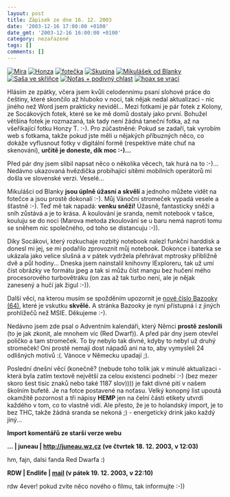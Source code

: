 ```yaml
---
layout: post
title: Zápisek ze dne 16. 12. 2003
date: '2003-12-16 17:00:00 +0100'
date_gmt: '2003-12-16 16:00:00 +0100'
category: nezařazené
tags: []
comments: []
---
```

<div >  <a href="/%base_url%/assets/old-images/mira.jpg"><img alt="Mira" src="%base_url%/assets/old-images/mira.jpg"></a>  <a href="/%base_url%/assets/old-images/honza.jpg"><img alt="Honza" src="%base_url%/assets/old-images/honza.jpg"></a>  <a href="/%base_url%/assets/old-images/foto.jpg"><img alt="fotečka" src="%base_url%/assets/old-images/foto.jpg"></a>  <a href="/%base_url%/assets/old-images/skupina.jpg"><img alt="Skupina" src="%base_url%/assets/old-images/skupina.jpg"></a>  <a href="/%base_url%/assets/old-images/mikulasek.jpg"><img alt="Mikulášek od Blanky" src="%base_url%/assets/old-images/mikulasek.jpg"></a>  <a href="/%base_url%/assets/old-images/sasaveskrince.jpg"><img alt="Saša ve skříňce" src="%base_url%/assets/old-images/sasaveskrince.jpg"></a>  <a href="/%base_url%/assets/old-images/notas.jpg"><img alt="Noťas + podivný chlast" src="%base_url%/assets/old-images/notas.jpg"></a>  <a href="/%base_url%/assets/old-images/hoax2.jpg"><img alt="hoax se vrací" src="%base_url%/assets/old-images/hoax2.jpg"></a>  </div>
<p>Hlásím ze zpátky, včera jsem kvůli celodennímu psaní slohové práce do češtiny, které skončilo  až hluboko v noci, tak nějak nedal aktualizaci - nic jiného než Word jsem prakticky neviděl... Mezi fotkami  je pár fotek z Kolony, ze Socákových fotek, které se ke mě domů dostaly jako první. Bohužel  většina fotek je rozmazaná, tak tady není žádná taneční fotka, až na všeříkající fotku Honzy T. :-).  Pro zúčastněné: Pokud se zadaří, tak vyrobím web s fotkama, takže pokud jste měli u nějakých  příbuzných něco, co dokáže vyflusnout fotky v digitální formě (respektive máte chuť na skenování),  <strong>určitě je doneste, dík moc :-)...</strong></p>
<p>Před pár dny jsem slíbil napsat něco o několika věcech, tak hurá na to :-)... Nedávno ukazovaná  hvězdička probíhající sítěmi mobilních operátorů mi došla ve slovenské verzi. Veselé...</p>
<p>Mikulášci od Blanky <strong>jsou úplně úžasní a skvělí</strong> a jednoho můžete vidět na fotečce a jsou prostě  dokonalí :-). Můj Vánoční stromeček vypadá vesele a šťastně :-). Teď mě tak napadá: <strong>venku sněží!</strong>  Úžasně, fantasticky sněží a sníh zůstává a je to krása. A koulování je sranda, nemít notebook v tašce, kouluju se do noci  (Marova metoda zkoulování se u baru nemá naproti tomu se sněhem nic společného, od toho se distancuju :-)).</p>
<p>Díky Socákovi, který rozkuchaje rozbitý notebook nalezl funkční harddisk a donesl mi jej, se  mi podařilo zprovoznit můj notebook. Dokonce i baterka se ukázala jako velice slušná a v pátek  vydržela přehrávat mptrosky přibližně dvě a půl hodiny... Dneska jsem nainstalil knihovny  IExploreru, tak už umí číst obrázky ve formátu jpeg a tak si můžu číst mangu bez hučení mého procesorového  turbovětráku (on zas až tak turbo není, ale je nějak zanesený a hučí jak žigul :-)).</p>
<p>Další věcí, na kterou musím se spožděním upozornit je <a href="http://bazooka.wz.cz">nové číslo  Bazooky (64)</a>, které je vskutku <strong>skvělé.</strong> A stránka Bazooky je nyní přístupná i z  jiných prohlížečů než MSIE. Děkujeme :-).</p>
<p>Nedávno jsem zde psal o Adventním kalendáři, který Němci <strong>prostě zeslonili</strong> (to je jak zkonit, ale mnohem  víc (Red Dwarf)). A před pár dny  jsem otevřel políčko a tam stromeček. To by nebylo tak divné, kdyby to nebyl už druhý stromeček!  Oni prostě nemají dost nápadů ani na to, aby vymysleli 24 odlišných motivů :(. Vánoce v Německu upadají ;).</p>
<p>Poslední dnešní věcí (konečně? (nebude toho tolik jak v minulé aktualizaci - která byla zatím textově  největší za celou existenci podnebí :-) (bez mezer skoro šest tisíc znaků nebo také 1187 slov)))) je  fakt divné pití v našem školním bufetě. Je na fotce postavené na noťasu. Velký konopný list upoutá  okamžitě pozornost a tři nápisy <strong>HEMP</strong> jen na čelní části etikety utvrdí každého v tom, co to vlastně vidí.  Ale přesto, že je to holandský import, je to bez THC, takže žádná sranda se nekoná ;) - energetický  drink jako každý jiný...</p>
<div class="import-komentaru">
<p><strong>Import komentářů ze starší verze webu</strong></p>
<div class="comment">
<p style="font-weight:bold"><span class="compredmet">...</span> | <span class="comname">juneau</span> |  <a href="http://juneau.wz.cz">http://juneau.wz.cz</a> (ve&nbsp;čtvrtek&nbsp;18.&nbsp;12.&nbsp;2003,&nbsp;v&nbsp;12:03)</p>
<p>hm, fajn, dalsi fanda Red Dwarfa :) </p>
</div>
<div class="comment">
<p style="font-weight:bold"><span class="compredmet">RDW</span> | <span class="comname">Endlife</span> |  <a href="mailto:jan.martinek@post.cz">mail</a> (v&nbsp;pátek&nbsp;19.&nbsp;12.&nbsp;2003,&nbsp;v&nbsp;22:10)</p>
<p>rdw 4ever! pokud zvíte něco nového o filmu, tak informujte :-)) </p>
</div>
</div>
